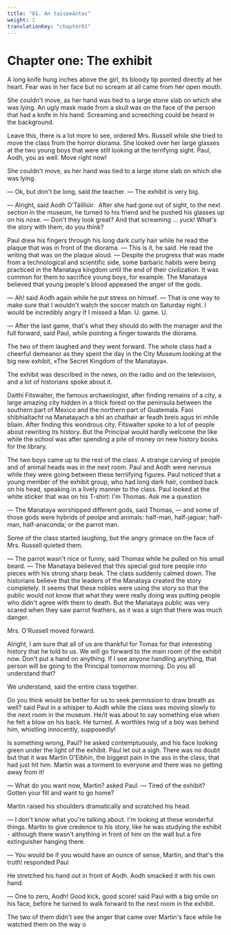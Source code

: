 ```yaml
---
title: "01. An taispeántas"
weight: 2
translationKey: "chapter01"
---
```


# Chapter one: The exhibit

A long knife hung inches above the girl, its bloody tip pointed directly at her heart. Fear was in her face but no scream at all came from her open mouth.

She couldn't move, as her hand was tied to a large stone slab on which she was lying.  An ugly mask made from a skull was on the face of the person that had a knife in his hand. Screaming and screeching could be heard in the background.

Leave this, there is a lot more to see, ordered Mrs. Russell while she tried to move the class from the horror diorama. She looked over her large glasses at the two young boys that were still looking at the terrifying sight. Paul, Aodh, you as well. Move right now!

She couldn't move, as her hand was tied to a large stone slab on which she was lying.

— Ok, but don't be long, said the teacher. — The exhibit is very big.

— Alright, said Aodh O'Táilliúir.  After she had gone out of sight, to the next section in the museum, he turned to his friend and he pushed his glasses up on his nose. — Don't they look great? And that screaming ... yuck! What's the story with them, do you think?

Paul drew his fingers through his long dark curly hair while he read the plaque that was in front of the diorama. — This is it, he said. He read the writing that was on the plaque aloud. — Despite the progress that was made from a technological and scientific side, some barbaric habits were being practiced in the Manataya kingdom until the end of their civilization. It was common for them to sacrifice young boys, for example. The Manataya believed that young people's blood appeased the anger of the gods.

— Ah! said Aodh again while he put stress on himsef.  — That is one way to make sure that I wouldn't watch the soccer match on Saturday night. I would be incredibly angry if I missed a Man. U. game. U.

— After the last game, that's what they should do with the manager and the full forward, said Paul, while pointing a finger towards the diorama.

The two of them laughed and they went forward. The whole class had a cheerful demeanor as they spent the day in the City Museum looking at the big new exhibit, «The Secret Kingdom of the Manataya».

The exhibit was described in the news, on the radio and on the television, and a lot of historians spoke about it.

Daithí Fitswalter, the famous archaeologist, after finding remains of a city, a large amazing city hidden in a thick forest on the peninsula between the southern part of Mexico and the northern part of Guatemala. Faoi shibhialtacht na Manatayach a bhí an chathair ar feadh breis agus trí mhíle bliain. After finding this wondrous city, Fitswalter spoke to a lot of people about rewriting its history. But the Principal would hardly welcome the like while the school was after spending a pile of money on new history books for the library.

The two boys came up to the rest of the class. A strange carving of people and  of animal heads was in the next room. Paul and Aodh were nervous while they were going between these terriifying figures. Paul noticed that a young member of the exhibit group, who had long dark hair, combed back on his head, speaking in a lively manner to the class.  Paul looked at the white sticker that was on his T-shirt: I'm Thomas.  Ask me a question.

— The Manataya worshipped different gods, said Thomas, — and some of those gods were hybrids of peolpe and animals: half-man, half-jaguar; half-man, half-anaconda; or the parrot man.

Some of the class started laughing, but the angry grimace on the face of Mrs. Russell quieted them.

— The parrot wasn't nice or funny, said Thomas while he pulled on his small beard. — The Manataya believed that this special god tore people into pieces with his strong sharp beak. The class suddenly calmed down. The historians believe that the leaders of the Manataya created the story completely. It seems that these nobles were using the story so that the public would not know that what they were really doing was putting people who didn't agree with them to death. But the Manataya public was very scared when they saw parrot feathers, as it was a sign that there was much danger.

Mrs. O'Russell moved forward.

Alright, I am sure that all of us are thankful for Tomas for that interesting history that he told to us. We will go forward to the main room of the exhibit now. Don't put a hand on anything. If I see anyone handling anything, that person will be going to the Principal tomorrow morning. Do you all understand that?

We understand, said the entire class together.

Do you think would be better for us to seek permission to draw breath as well? said Paul in a whisper to Aodh while the class was moving slowly to the next room in the museum.  He/it was about to say something else when he felt a blow on his back. He turned. A worthles twig of a boy was behind him, whistling innocently, supposedly!

Is something wrong, Paul? he asked contemptuously, and his face looking green under the light of the exhibit. Paul let out a sigh. There was no doubt but that it was Martin O'Eibhin, the biggest pain in the ass in the class, that had just hit him. Martin was a torment to everyone and there was no getting away from it!

— What do you want now, Martin? asked Paul. — Tired of the exhibit? Gotten your fill and want to go home?

Martin raised his shoulders dramatically and scratched his head.

— I don't know what you're talking about. I'm looking at these wonderful things. Martin to give credence to his story, like he was studying the exhibit - although there wasn't anything in front of him on the wall but a fire extinguisher hanging there.

— You would be if you would have an ounce of sense, Martin, and that's the truth!  responded Paul

He stretched his hand out in front of Aodh. Aodh smacked it with his own hand.

— One to zero, Aodh! Good kick, good score! said Paul with a big smile on his face, before he turned to walk forward to the next room in the exhibit.

The two of them didn't see the anger that came over Martin's face while he watched them on the way o
